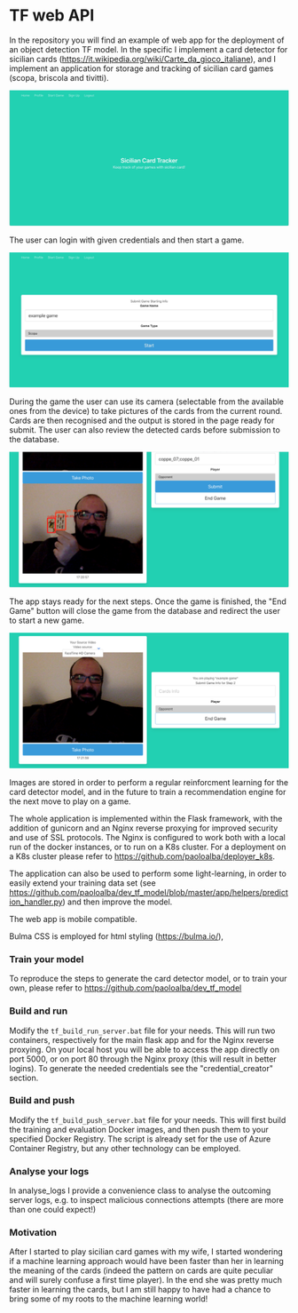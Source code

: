 # TF web API

In the repository you will find an example of web app for the deployment of an object detection TF model.
In the specific I implement a card detector for sicilian cards (https://it.wikipedia.org/wiki/Carte_da_gioco_italiane), and I implement an application for storage and tracking of sicilian card games (scopa, briscola and tivitti).

<img src="https://github.com/paoloalba/tf_api/blob/master/readme_imgs/home_page.jpg">

The user can login with given credentials and then start a game.

![alt text](https://github.com/paoloalba/tf_api/blob/master/readme_imgs/start_game.jpg?raw=true)

During the game the user can use its camera (selectable from the available ones from the device) to take pictures of the cards from the current round. Cards are then recognised and the output is stored in the page ready for submit. The user can also review the detected cards before submission to the database.

![alt text](https://github.com/paoloalba/tf_api/blob/master/readme_imgs/taken_picture.png?raw=true)

The app stays ready for the next steps. Once the game is finished, the "End Game" button will close the game from the database and redirect the user to start a new game.

![alt text](https://github.com/paoloalba/tf_api/blob/master/readme_imgs/submit_next.png?raw=true)

Images are stored in order to perform a regular reinforcment learning for the card detector model, and in the future to train a recommendation engine for the next move to play on a game.

The whole application is implemented within the Flask framework, with the addition of gunicorn and an Nginx reverse proxying for improved security and use of SSL protocols.
The Nginx is configured to work both with a local run of the docker instances, or to run on a K8s cluster.
For a deployment on a K8s cluster please refer to https://github.com/paoloalba/deployer_k8s.

The application can also be used to perform some light-learning, in order to easily extend your training data set (see https://github.com/paoloalba/dev_tf_model/blob/master/app/helpers/prediction_handler.py) and then improve the model.

The web app is mobile compatible.

Bulma CSS is employed for html styling (https://bulma.io/),

### Train your model

To reproduce the steps to generate the card detector model, or to train your own, please refer to https://github.com/paoloalba/dev_tf_model

### Build and run

Modify the ```tf_build_run_server.bat``` file for your needs.
This will run two containers, respectively for the main flask app and for the Nginx reverse proxying.
On your local host you will be able to access the app directly on port 5000, or on port 80 through the Nginx proxy (this will result in better logins).
To generate the needed credentials see the "credential_creator" section.

### Build and push

Modify the ```tf_build_push_server.bat``` file for your needs.
This will first build the training and evaluation Docker images, and then push them to your specified Docker Registry.
The script is already set for the use of Azure Container Registry, but any other technology can be employed.

### Analyse your logs

In analyse_logs I provide a convenience class to analyse the outcoming server logs, e.g. to inspect malicious connections attempts (there are more than one could expect!)

### Motivation

After I started to play sicilian card games with my wife, I started wondering if a machine learning approach would have been faster than her in learning the meaning of the cards (indeed the pattern on cards are quite peculiar and will surely confuse a first time player).
In the end she was pretty much faster in learning the cards, but I am still happy to have had a chance to bring some of my roots to the machine learning world!

